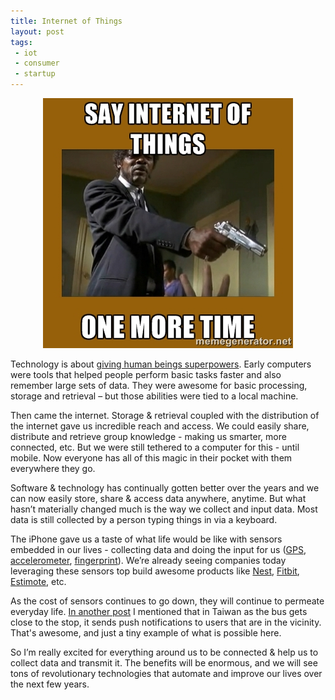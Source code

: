```yaml
---
title: Internet of Things
layout: post
tags:
 - iot
 - consumer
 - startup
---
```


<p align="center">
  <img src="/images/iot.jpg" />
</p>

Technology is about [giving human beings superpowers](https://medium.com/according-to-pmarca/how-new-technologies-enhance-human-capabilities-a4de8e4beeac). Early computers were tools that helped people perform basic tasks faster and also remember large sets of data. They were awesome for basic processing, storage and retrieval – but those abilities were tied to a local machine. 

Then came the internet. Storage & retrieval coupled with the distribution of the internet gave us incredible reach and access. We could easily share, distribute and retrieve group knowledge - making us smarter, more connected, etc. But we were still tethered to a computer for this - until mobile. Now everyone has all of this magic in their pocket with them everywhere they go.

Software & technology has continually gotten better over the years and we can now easily store, share & access data anywhere, anytime. But what hasn’t materially changed much is the way we collect and input data. Most data is still collected by a person typing things in via a keyboard.

The iPhone gave us a taste of what life would be like with sensors embedded in our lives - collecting data and doing the input for us ([GPS](http://www.slideshare.net/socialtech/20-hot-locationbased-apps-and-services-you-should-know-about-12841489), [accelerometer](http://lifehacker.com/the-best-apps-that-use-your-phones-boring-features-in-710672640), [fingerprint](http://www.macworld.com/article/2455474/open-sesame-how-ios-8-will-unlock-touch-ids-power.html)). We’re already seeing companies today leveraging these sensors top build awesome products like [Nest](https://nest.com/), [Fitbit](http://www.fitbit.com/), [Estimote](http://estimote.com/), etc. 

As the cost of sensors continues to go down, they will continue to permeate everyday life. [In another post](http://chrisyin.com/2014/03/12/taiwan-workcation/) I mentioned that in Taiwan as the bus gets close to the stop, it sends push notifications to users that are in the vicinity. That's awesome, and just a tiny example of what is possible here.

So I’m really excited for everything around us to be connected & help us to collect data and transmit it. The benefits will be enormous, and we will see tons of revolutionary technologies that automate and improve our lives over the next few years.
